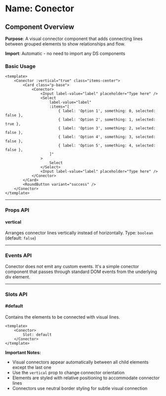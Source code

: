 # Name: Conector
## Component Overview

**Purpose**: A visual connector component that adds connecting lines between grouped elements to show relationships and flow.

**Import**: Automatic - no need to import any DS components

### Basic Usage

```vue
<template>
    <Conector :vertical="true" class="items-center">
        <Card class="p-base">
            <Conector>
                <Input label-value="label" placeholder="Type here" />
                <Select
                    label-value="label"
                    :items="[
                        { label: 'Option 1', something: 0, selected: false },
                        { label: 'Option 2', something: 1, selected: true },
                        { label: 'Option 3', something: 2, selected: false },
                        { label: 'Option 4', something: 3, selected: false },
                        { label: 'Option 5', something: 4, selected: false },
                    ]"
                >
                    Select
                </Select>
                <Input label-value="label" placeholder="Type here" />
            </Conector>
        </Card>
        <RoundButton variant="success" />
    </Conector>
</template>
```

---

### Props API

#### vertical
Arranges connector lines vertically instead of horizontally. Type: `boolean` (default: `false`)

---

### Events API

Conector does not emit any custom events. It's a simple conector component that passes through standard DOM events from the underlying div element.

---

### Slots API

#### #default
Contains the elements to be connected with visual lines.

```vue
<template>
    <Conector>
        Slot: default
    </Conector>
</template>
```

**Important Notes:**
- Visual connectors appear automatically between all child elements except the last one
- Use the `vertical` prop to change connector orientation
- Elements are styled with relative positioning to accommodate connector lines
- Connectors use neutral border styling for subtle visual connection